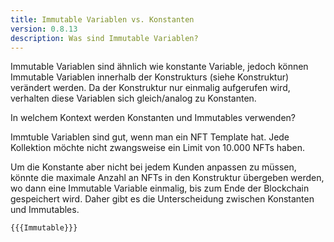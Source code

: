 ```yaml
---
title: Immutable Variablen vs. Konstanten
version: 0.8.13
description: Was sind Immutable Variablen?
---
```


Immutable Variablen sind ähnlich wie konstante Variable, jedoch können Immutable Variablen innerhalb der Konstrukturs (siehe Konstruktur) verändert werden. 
Da der Konstruktur nur einmalig aufgerufen wird, verhalten diese Variablen sich gleich/analog zu Konstanten. 

In welchem Kontext werden Konstanten und Immutables verwenden?

Immtuble Variablen sind gut, wenn man ein NFT Template hat. Jede Kollektion möchte nicht zwangsweise ein Limit von 10.000 NFTs haben. 

Um die Konstante aber nicht bei jedem Kunden anpassen zu müssen, könnte die maximale Anzahl an NFTs in den Konstruktur übergeben werden, wo dann eine Immutable Variable einmalig, bis zum Ende der Blockchain gespeichert wird. Daher gibt es die Unterscheidung zwischen Konstanten und Immutables.

```solidity
{{{Immutable}}}
```
